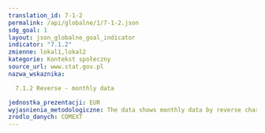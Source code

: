 ```yaml
---
translation_id: 7-1-2
permalink: /api/globalne/1/7-1-2.json
sdg_goal: 1
layout: json_globalne_goal_indicator
indicator: "7.1.2"
zmienne: lokal1,lokal2
kategorie: Kontekst społeczny
source_url: www.stat.gov.pl
nazwa_wskaznika:  
  7.1.2 Reverse - monthly data
jednostka_prezentacji: EUR
wyjasnienia_metodologiczne: The data shows monthly data by reverse chart
zrodlo_danych: COMEXT
---
```

